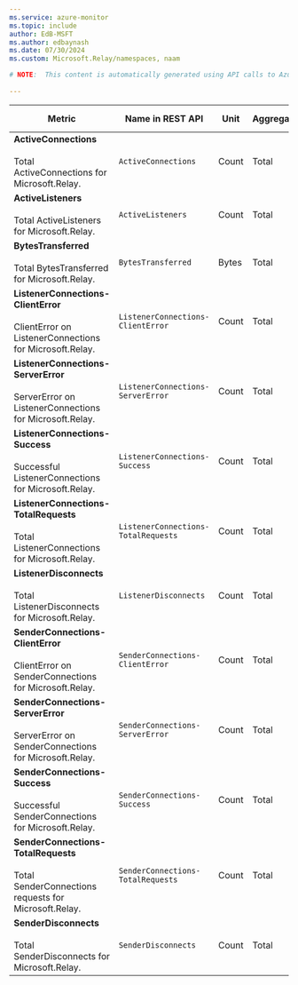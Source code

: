 ```yaml
---
ms.service: azure-monitor
ms.topic: include
author: EdB-MSFT
ms.author: edbaynash
ms.date: 07/30/2024
ms.custom: Microsoft.Relay/namespaces, naam

# NOTE:  This content is automatically generated using API calls to Azure. Any edits made on these files will be overwritten in the next run of the script. 
 
---
```



|Metric|Name in REST API|Unit|Aggregation|Dimensions|Time Grains|DS Export|
|---|---|---|---|---|---|---|
|**ActiveConnections**<br><br>Total ActiveConnections for Microsoft.Relay. |`ActiveConnections` |Count |Total |`EntityName`|PT1M |No|
|**ActiveListeners**<br><br>Total ActiveListeners for Microsoft.Relay. |`ActiveListeners` |Count |Total |`EntityName`|PT1M |No|
|**BytesTransferred**<br><br>Total BytesTransferred for Microsoft.Relay. |`BytesTransferred` |Bytes |Total |`EntityName`|PT1M |Yes|
|**ListenerConnections-ClientError**<br><br>ClientError on ListenerConnections for Microsoft.Relay. |`ListenerConnections-ClientError` |Count |Total |`EntityName`, `OperationResult`|PT1M |No|
|**ListenerConnections-ServerError**<br><br>ServerError on ListenerConnections for Microsoft.Relay. |`ListenerConnections-ServerError` |Count |Total |`EntityName`, `OperationResult`|PT1M |No|
|**ListenerConnections-Success**<br><br>Successful ListenerConnections for Microsoft.Relay. |`ListenerConnections-Success` |Count |Total |`EntityName`, `OperationResult`|PT1M |No|
|**ListenerConnections-TotalRequests**<br><br>Total ListenerConnections for Microsoft.Relay. |`ListenerConnections-TotalRequests` |Count |Total |`EntityName`|PT1M |No|
|**ListenerDisconnects**<br><br>Total ListenerDisconnects for Microsoft.Relay. |`ListenerDisconnects` |Count |Total |`EntityName`|PT1M |No|
|**SenderConnections-ClientError**<br><br>ClientError on SenderConnections for Microsoft.Relay. |`SenderConnections-ClientError` |Count |Total |`EntityName`, `OperationResult`|PT1M |No|
|**SenderConnections-ServerError**<br><br>ServerError on SenderConnections for Microsoft.Relay. |`SenderConnections-ServerError` |Count |Total |`EntityName`, `OperationResult`|PT1M |No|
|**SenderConnections-Success**<br><br>Successful SenderConnections for Microsoft.Relay. |`SenderConnections-Success` |Count |Total |`EntityName`, `OperationResult`|PT1M |No|
|**SenderConnections-TotalRequests**<br><br>Total SenderConnections requests for Microsoft.Relay. |`SenderConnections-TotalRequests` |Count |Total |`EntityName`|PT1M |No|
|**SenderDisconnects**<br><br>Total SenderDisconnects for Microsoft.Relay. |`SenderDisconnects` |Count |Total |`EntityName`|PT1M |No|
